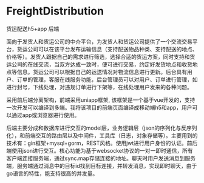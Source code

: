 # FreightDistribution

货运配送h5+app 后端

   面向于发货人和货运公司的中介平台，为发货人和货运公司提供了一个交流交易平台，货运公司可以在该平台发布运输信息（支持配送物品种类、支持配送的地点、价格等）。发货人跟据自己的需求进行筛选，选择合适的货运方案，同时支持和货运公司的在线交流，当双方达成一致时，便可进行交易，约定好发货地点和收货地点等信息。货运公司可以根据自己的运送情况对物流信息进行更新。后台具有用户、订单的管理，客服在线服务功能，后台管理员可以对用户、订单进行管理，如进行封号，下线处理，对违规订单进行下架等，在线处理用户发来的各种问题。


   采用前后端分离架构，前端采用uniapp框架, 该框架是一个基于vue开发的，支持一次开发可以编译到多端。我将该项目的前端页面编译成移动端h5和app，用户可以通过app或浏览器进行使用。 


   后端主要分成和数据库进行交互的model层，业务逻辑层（json的序列化与反序列化），和前端交互的路由层以及中间件，工具库（日志，对象存储等）。主要用到的技术有：gin框架+mysql+gorm，REST风格。使用jwt进行用户身份的认证。前后端使用json进行交互。核心功能为基于websocket协议的一对一即时通信，所有客户端连接服务端，通过sync.map存储连接的地址。聊天时用户发送消息到服务端，服务端通过消息中的目标id找到目标连接，并转发消息，实现即时聊天，由于go语言的特性，能支持很高的并发量。
